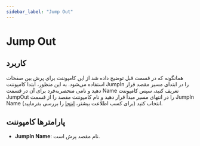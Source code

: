 ```yaml
---
sidebar_label: "Jump Out"
---
```

<head>
  <title>معرفی Jump Out | مستندات سیموتل</title>
</head>

# Jump Out


## کاربرد

همانگونه که در قسمت قبل توضیح داده شد از این کامپوننت برای پرش بین صفحات استفاده می‌شود. به این منظور، ابتدا کامپوننت JumpIn را در ابتدای مسیر مقصد قرار دهید و نامی منحصربه‌فرد برای آن در قسمت Name تعریف کنید، سپس کامپوننت JumpOut را در انتهای مسیر مبدأ قرار دهید و نام کامپوننت مقصد را از قسمت JumpIn Name انتخاب کنید (برای کسب اطلاعت بیشتر، [اینجا](/docs/simotel/callcenter-docs/dialplan/components/jump_in) را بررسی بفرمایید).

## پارامترها کامپوننت

- **JumpIn Name**: نام مقصد پرش است.